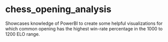 # chess_opening_analysis
Showcases knowledge of PowerBI to create some helpful visualizations for which common opening has the highest win-rate percentage in the 1000 to 1200 ELO range. 

